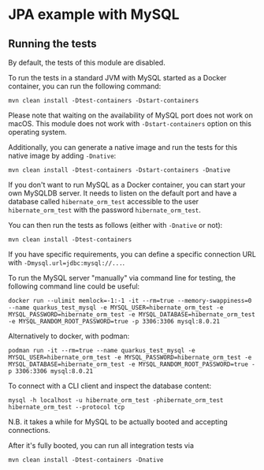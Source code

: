 # JPA example with MySQL

## Running the tests

By default, the tests of this module are disabled.

To run the tests in a standard JVM with MySQL started as a Docker container, you can run the following command:

```
mvn clean install -Dtest-containers -Dstart-containers
```

Please note that waiting on the availability of MySQL port does not work on macOS.
This module does not work with `-Dstart-containers` option on this operating system.

Additionally, you can generate a native image and run the tests for this native image by adding `-Dnative`:

```
mvn clean install -Dtest-containers -Dstart-containers -Dnative
```

If you don't want to run MySQL as a Docker container, you can start your own MySQLDB server. It needs to listen on the default port and have a database called `hibernate_orm_test` accessible to the user `hibernate_orm_test` with the password `hibernate_orm_test`.

You can then run the tests as follows (either with `-Dnative` or not):

```
mvn clean install -Dtest-containers
```

If you have specific requirements, you can define a specific connection URL with `-Dmysql.url=jdbc:mysql://...`.

To run the MySQL server "manually" via command line for testing, the following command line could be useful:

```
docker run --ulimit memlock=-1:-1 -it --rm=true --memory-swappiness=0 --name quarkus_test_mysql -e MYSQL_USER=hibernate_orm_test -e MYSQL_PASSWORD=hibernate_orm_test -e MYSQL_DATABASE=hibernate_orm_test -e MYSQL_RANDOM_ROOT_PASSWORD=true -p 3306:3306 mysql:8.0.21
```

Alternatively to docker, with podman:

```
podman run -it --rm=true --name quarkus_test_mysql -e MYSQL_USER=hibernate_orm_test -e MYSQL_PASSWORD=hibernate_orm_test -e MYSQL_DATABASE=hibernate_orm_test -e MYSQL_RANDOM_ROOT_PASSWORD=true -p 3306:3306 mysql:8.0.21
```

To connect with a CLI client and inspect the database content:

```
mysql -h localhost -u hibernate_orm_test -phibernate_orm_test hibernate_orm_test --protocol tcp
```

N.B. it takes a while for MySQL to be actually booted and accepting connections.

After it's fully booted, you can run all integration tests via

```
mvn clean install -Dtest-containers -Dnative
```
